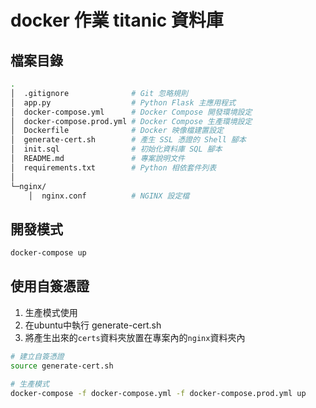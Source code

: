 # docker 作業 titanic 資料庫

## 檔案目錄

```sh
.
│  .gitignore              # Git 忽略規則
│  app.py                  # Python Flask 主應用程式
│  docker-compose.yml      # Docker Compose 開發環境設定
│  docker-compose.prod.yml # Docker Compose 生產環境設定
│  Dockerfile              # Docker 映像檔建置設定
│  generate-cert.sh        # 產生 SSL 憑證的 Shell 腳本
│  init.sql                # 初始化資料庫 SQL 腳本
│  README.md               # 專案說明文件
│  requirements.txt        # Python 相依套件列表
│
└─nginx/
    │  nginx.conf          # NGINX 設定檔
```

## 開發模式

```sh
docker-compose up
```

## 使用自簽憑證

1. 生產模式使用
2. 在ubuntu中執行 generate-cert.sh
3. 將產生出來的`certs`資料夾放置在專案內的`nginx`資料夾內

```sh
# 建立自簽憑證
source generate-cert.sh

# 生產模式
docker-compose -f docker-compose.yml -f docker-compose.prod.yml up
```

